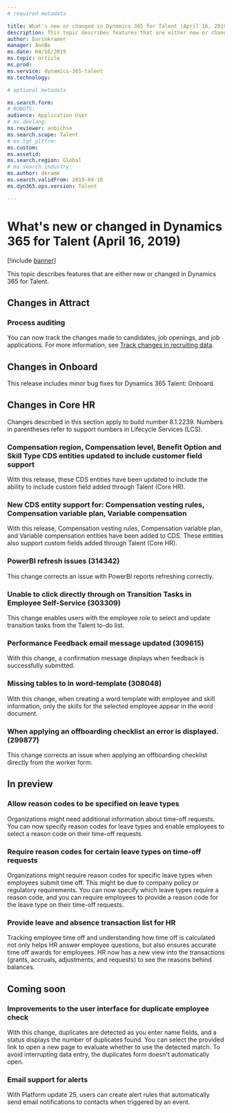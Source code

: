 ```yaml
---
# required metadata

title: What's new or changed in Dynamics 365 for Talent (April 16, 2019)
description: This topic describes features that are either new or changed in Microsoft Dynamics 365 for Talent.
author: Darinkramer
manager: AnnBe
ms.date: 04/16/2019
ms.topic: article
ms.prod: 
ms.service: dynamics-365-talent
ms.technology: 

# optional metadata

ms.search.form: 
# ROBOTS: 
audience: Application User
# ms.devlang: 
ms.reviewer: anbichse
ms.search.scope: Talent
# ms.tgt_pltfrm: 
ms.custom: 
ms.assetid: 
ms.search.region: Global
# ms.search.industry: 
ms.author: dkrame
ms.search.validFrom: 2019-04-16
ms.dyn365.ops.version: Talent

---
```

# What's new or changed in Dynamics 365 for Talent (April 16, 2019)

[!include [banner](includes/banner.md)]

This topic describes features that are either new or changed in Dynamics 365 for Talent.

## Changes in Attract

### Process auditing
You can now track the changes made to candidates, job openings, and job applications. For more information, see [Track changes in recruiting data](process-auditing.md).

## Changes in Onboard
This release includes minor bug fixes for Dynamics 365 Talent: Onboard.

## Changes in Core HR
Changes described in this section apply to build number 8.1.2239. Numbers in parentheses refer to support numbers in Lifecycle Services (LCS).

### Compensation region, Compensation level, Benefit Option and Skill Type CDS entities updated to include customer field support
With this release, these CDS entities have been updated to include the ability to include custom field added through Talent (Core HR).

### New CDS entity support for: Compensation vesting rules, Compensation variable plan, Variable compensation
With this release, Compensation vesting rules, Compensation variable plan, and Variable compensation entities have been added to CDS. These entities also support custom fields added through Talent (Core HR).

### PowerBI refresh issues (314342)
This change corrects an issue with PowerBI reports refreshing correctly. 

### Unable to click directly through on Transition Tasks in Employee Self-Service (303309)
This change enables users with the employee role to select and update transition tasks from the Talent to-do list. 

### Performance Feedback email message updated (309615)
With this change, a confirmation message displays when feedback is successfully submitted.

### Missing tables to in word-template (308048)
With this change, when creating a word template with employee and skill information, only the skills for the selected employee appear in the word document.  

### When applying an offboarding checklist an error is displayed. (299877)
This change corrects an issue when applying an offboarding checklist directly from the worker form. 

## In preview

### Allow reason codes to be specified on leave types
Organizations might need additional information about time-off requests. You can now specify reason codes for leave types and enable employees to select a reason code on their time-off requests.

### Require reason codes for certain leave types on time-off requests
Organizations might require reason codes for specific leave types when employees submit time off. This might be due to company policy or regulatory requirements. You can now specify which leave types require a reason code, and you can require employees to provide a reason code for the leave type on their time-off requests.

### Provide leave and absence transaction list for HR
Tracking employee time off and understanding how time off is calculated not only helps HR answer employee questions, but also ensures accurate time off awards for employees. HR now has a new view into the transactions (grants, accruals, adjustments, and requests) to see the reasons behind balances. 

## Coming soon

### Improvements to the user interface for duplicate employee check
With this change, duplicates are detected as you enter name fields, and a status displays the number of duplicates found. You can select the provided link to open a new page to evaluate whether to use the detected match. To avoid interrupting data entry, the duplicates form doesn't automatically open.

###  Email support for alerts
With Platform update 25, users can create alert rules that automatically send email notifications to contacts when triggered by an event. 
